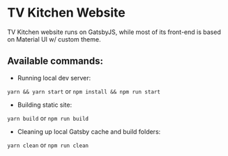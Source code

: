 # TV Kitchen Website

TV Kitchen website runs on GatsbyJS, while most of its front-end is based on Material UI w/ custom theme.

## Available commands:

- Running local dev server:

`yarn && yarn start` or `npm install && npm run start`

- Building static site:

`yarn build` or `npm run build`

- Cleaning up local Gatsby cache and build folders:

`yarn clean` or `npm run clean`

